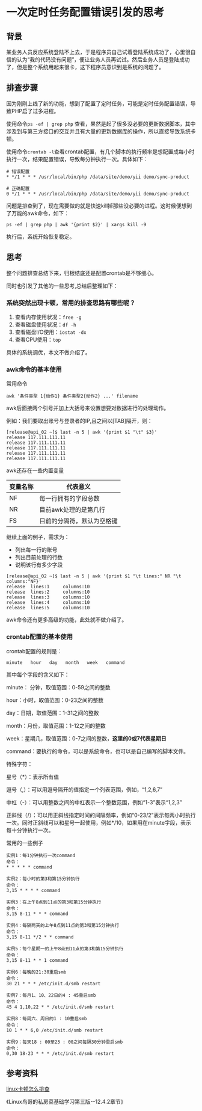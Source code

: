 # 一次定时任务配置错误引发的思考

## 背景

某业务人员反应系统登陆不上去，于是程序员自己试着登陆系统成功了，心里很自信的认为“我的代码没有问题”，便让业务人员再试试。然后业务人员是登陆成功了，但是整个系统用起来很卡，这下程序员意识到是系统的问题了。

## 排查步骤

因为刚刚上线了新的功能，想到了配置了定时任务，可能是定时任务配置错误，导致PHP启了过多进程。

使用命令`ps -ef | grep php` 查看，果然是起了很多没必要的更新数据脚本，其中涉及到与第三方接口的交互并且有大量的更新数据库的操作，所以直接导致系统卡顿。

使用命令`crontab -l`查看crontab配置，有几个脚本的执行频率是想配置成每小时执行一次，结果配置错误，导致每分钟执行一次。具体如下：

```shell
# 错误配置
* */1 * * * /usr/local/bin/php /data/site/demo/yii demo/sync-product

# 正确配置
0 */1 * * * /usr/local/bin/php /data/site/demo/yii demo/sync-product
```

问题是排查到了，现在需要做的就是快速kill掉那些没必要的进程。这时候便想到了万能的awk命令，如下：

```shell
ps -ef | grep php | awk '{print $2}' | xargs kill -9
```

执行后，系统开始恢复稳定。

## 思考

整个问题排查总结下来，归根结底还是配置crontab是不够细心。

同时也引发了其他的一些思考,总结后整理如下：

### 系统突然出现卡顿，常用的排查思路有哪些呢？

1. 查看内存使用状况：`free -g`
2. 查看磁盘使用状况：`df -h`
3. 查看磁盘I/O使用：`iostat -dx`
4. 查看CPU使用：`top`

具体的系统调优，本文不做介绍了。

### awk命令的基本使用

常用命令

```shell
awk '条件类型 1{动作1} 条件类型2{动作2} ...' filename
```

awk后面接两个引号并加上大括号来设置想要对数据进行的处理动作。

例如：我们要取出账号与登录者的IP,且之间以[TAB]隔开，则：

```shell
[release@api_02 ~]$ last -n 5 | awk '{print $1 "\t" $3}'
release	117.111.111.11
release	117.111.111.11
release	117.111.111.11
release	117.111.111.11
release	117.111.111.11
```

awk还存在一些内置变量

| 变量名称 | 代表意义                   |
| -------- | -------------------------- |
| NF       | 每一行拥有的字段总数       |
| NR       | 目前awk处理的是第几行      |
| FS       | 目前的分隔符，默认为空格键 |

继续上面的例子，需求为：

- 列出每一行的账号
- 列出目前处理的行数
- 说明该行有多少字段

```shell
[release@api_02 ~]$ last -n 5 | awk '{print $1 "\t lines:" NR "\t columns:"NF}'
release	 lines:1	 columns:10
release	 lines:2	 columns:10
release	 lines:3	 columns:10
release	 lines:4	 columns:10
release	 lines:5	 columns:10
```

awk命令还有更多高级的功能，此处就不做介绍了。



### crontab配置的基本使用

crontab配置的规则是：

```she
minute   hour   day   month   week   command
```

其中每个字段的含义如下：

minute： 分钟，取值范围：0-59之间的整数

hour：小时，取值范围：0-23之间的整数

day：日期，取值范围：1-31之间的整数

month：月份，取值范围：1-12之间的整数

week：星期几，取值范围：0-7之间的整数，**这里的0或7代表星期日**

command：要执行的命令，可以是系统命令，也可以是自己编写的脚本文件。



特殊字符：

星号（*）：表示所有值

逗号（,）：可以用逗号隔开的值指定一个列表范围，例如，“1,2,6,7”

中杠（-）：可以用整数之间的中杠表示一个整数范围，例如“1-3”表示“1,2,3”

正斜线（/）：可以用正斜线指定时间的间隔频率，例如“0-23/2”表示每两小时执行一次。同时正斜线可以和星号一起使用，例如*/10，如果用在minute字段，表示每十分钟执行一次。



常用的一些例子

```shell
实例1：每1分钟执行一次command
命令：
* * * * * command
 
实例2：每小时的第3和第15分钟执行
命令：
3,15 * * * * command
 
实例3：在上午8点到11点的第3和第15分钟执行
命令：
3,15 8-11 * * * command
 
实例4：每隔两天的上午8点到11点的第3和第15分钟执行
命令：
3,15 8-11 */2 * * command
 
实例5：每个星期一的上午8点到11点的第3和第15分钟执行
命令：
3,15 8-11 * * 1 command
 
实例6：每晚的21:30重启smb 
命令：
30 21 * * * /etc/init.d/smb restart
 
实例7：每月1、10、22日的4 : 45重启smb 
命令：
45 4 1,10,22 * * /etc/init.d/smb restart
 
实例8：每周六、周日的1 : 10重启smb
命令：
10 1 * * 6,0 /etc/init.d/smb restart
 
实例9：每天18 : 00至23 : 00之间每隔30分钟重启smb 
命令：
0,30 18-23 * * * /etc/init.d/smb restart
```

## 参考资料

[linux卡顿怎么排查](<https://blog.csdn.net/single6/article/details/81176213>)

《Linux鸟哥的私房菜基础学习第三版--12.4.2章节》





